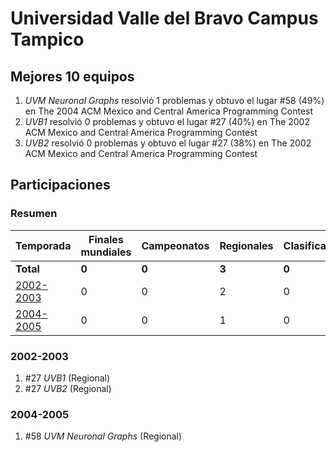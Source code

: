 ---
---

# Universidad Valle del Bravo Campus Tampico

## Mejores 10 equipos

1. _UVM Neuronal Graphs_ resolvió 1 problemas y obtuvo el lugar #58 (49%) en The 2004 ACM Mexico and Central America Programming Contest
1. _UVB1_ resolvió 0 problemas y obtuvo el lugar #27 (40%) en The 2002 ACM Mexico and Central America Programming Contest
1. _UVB2_ resolvió 0 problemas y obtuvo el lugar #27 (38%) en The 2002 ACM Mexico and Central America Programming Contest

## Participaciones

### Resumen

| Temporada | Finales mundiales | Campeonatos | Regionales | Clasificatorios | Equipos |
| --- | --- | --- | --- | --- | --- |
| **Total** | **0** | **0** | **3** | **0** | **3** |
| [2002-2003](#2002-2003) | 0 | 0 | 2 | 0 | 2 |
| [2004-2005](#2004-2005) | 0 | 0 | 1 | 0 | 1 |

### 2002-2003

1. #27 _UVB1_ (Regional)
1. #27 _UVB2_ (Regional)

### 2004-2005

1. #58 _UVM Neuronal Graphs_ (Regional)



